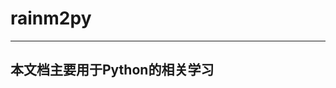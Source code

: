 # rainm2py
-------------------------------------
本文档主要用于Python的相关学习
-------------------------------------
